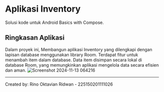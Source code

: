 Aplikasi Inventory
==================================

Solusi kode untuk Android Basics with Compose.

Ringkasan Aplikasi
------------------

Dalam proyek ini, Membangun aplikasi Inventory yang dilengkapi dengan lapisan database menggunakan library Room. Terdapat fitur untuk menambah item dalam database. Data item disimpan secara lokal di database Room, yang memungkinkan aplikasi mengelola data secara efisien dan aman.
![Screenshot 2024-11-13 064216](https://github.com/user-attachments/assets/82ccd657-7b61-4583-bdf0-9e022cabccfe)

----------------------------------
Created by:
Rino Oktavian Ridwan - 225150201111026
